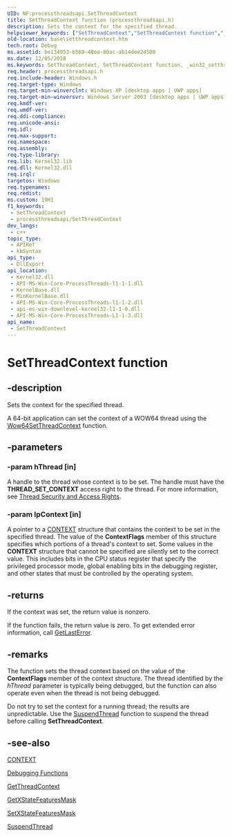 ```yaml
---
UID: NF:processthreadsapi.SetThreadContext
title: SetThreadContext function (processthreadsapi.h)
description: Sets the context for the specified thread.
helpviewer_keywords: ["SetThreadContext","SetThreadContext function","_win32_setthreadcontext","base.setthreadcontext","processthreadsapi/SetThreadContext"]
old-location: base\setthreadcontext.htm
tech.root: Debug
ms.assetid: be134953-b569-48ea-80ac-ab14dee24500
ms.date: 12/05/2018
ms.keywords: SetThreadContext, SetThreadContext function, _win32_setthreadcontext, base.setthreadcontext, processthreadsapi/SetThreadContext
req.header: processthreadsapi.h
req.include-header: Windows.h
req.target-type: Windows
req.target-min-winverclnt: Windows XP [desktop apps | UWP apps]
req.target-min-winversvr: Windows Server 2003 [desktop apps | UWP apps]
req.kmdf-ver: 
req.umdf-ver: 
req.ddi-compliance: 
req.unicode-ansi: 
req.idl: 
req.max-support: 
req.namespace: 
req.assembly: 
req.type-library: 
req.lib: Kernel32.lib
req.dll: Kernel32.dll
req.irql: 
targetos: Windows
req.typenames: 
req.redist: 
ms.custom: 19H1
f1_keywords:
 - SetThreadContext
 - processthreadsapi/SetThreadContext
dev_langs:
 - c++
topic_type:
 - APIRef
 - kbSyntax
api_type:
 - DllExport
api_location:
 - Kernel32.dll
 - API-MS-Win-Core-ProcessThreads-l1-1-1.dll
 - KernelBase.dll
 - MinKernelBase.dll
 - API-MS-Win-Core-ProcessThreads-l1-1-2.dll
 - api-ms-win-downlevel-kernel32-l1-1-0.dll
 - API-MS-Win-Core-ProcessThreads-L1-1-3.dll
api_name:
 - SetThreadContext
---
```


# SetThreadContext function


## -description

Sets the context for the specified thread.

A 64-bit application can set the context of a WOW64 thread using the 
    <a href="https://github.com/MicrosoftDocs/sdk-api/blob/docs/sdk-api-src/content/winbase/nf-winbase-wow64setthreadcontext.md">Wow64SetThreadContext</a> function.

## -parameters

### -param hThread [in]

A handle to the thread whose context is to be set. The handle must have the 
      <b>THREAD_SET_CONTEXT</b> access right to the thread. For more information, see 
      <a href="/windows/desktop/ProcThread/thread-security-and-access-rights">Thread Security and Access Rights</a>.

### -param lpContext [in]

A pointer to a <a href="/windows/desktop/api/winnt/ns-winnt-arm64_nt_context">CONTEXT</a> structure that contains the 
      context to be set in the specified thread. The value of the <b>ContextFlags</b> member of 
      this structure specifies which portions of a thread's context to set. Some values in the 
      <b>CONTEXT</b> structure that cannot be specified are silently 
      set to the correct value. This includes bits in the CPU status register that specify the privileged processor 
      mode, global enabling bits in the debugging register, and other states that must be controlled by the operating 
      system.

## -returns

If the context was set, the return value is nonzero.

If the function fails, the return value is zero. To get extended error information, call 
       <a href="/windows/desktop/api/errhandlingapi/nf-errhandlingapi-getlasterror">GetLastError</a>.

## -remarks

The function sets the thread context based on the value of the <b>ContextFlags</b> member 
    of the context structure. The thread identified by the <i>hThread</i> parameter is typically 
    being debugged, but the function can also operate even when the thread is not being debugged.

Do not try to set the context for a running thread; the results are unpredictable. Use the 
    <a href="/windows/desktop/api/processthreadsapi/nf-processthreadsapi-suspendthread">SuspendThread</a> function to suspend the thread before 
    calling <b>SetThreadContext</b>.

## -see-also

<a href="/windows/desktop/api/winnt/ns-winnt-arm64_nt_context">CONTEXT</a>



<a href="/windows/desktop/Debug/debugging-functions">Debugging Functions</a>



<a href="/windows/desktop/api/processthreadsapi/nf-processthreadsapi-getthreadcontext">GetThreadContext</a>



<a href="/windows/desktop/api/winbase/nf-winbase-getxstatefeaturesmask">GetXStateFeaturesMask</a>



<a href="/windows/desktop/api/winbase/nf-winbase-setxstatefeaturesmask">SetXStateFeaturesMask</a>



<a href="/windows/desktop/api/processthreadsapi/nf-processthreadsapi-suspendthread">SuspendThread</a>
